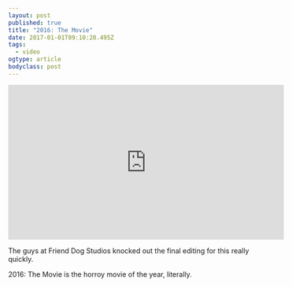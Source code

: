 ```yaml
---
layout: post
published: true
title: "2016: The Movie"
date: 2017-01-01T09:10:20.495Z
tags:
  - video
ogtype: article
bodyclass: post
---
```


<iframe width="560" height="315" src="https://www.youtube.com/embed/Z04M6NhkIKk" frameborder="0" allowfullscreen></iframe>

The guys at Friend Dog Studios knocked out the final editing for this really quickly.

2016: The Movie is the horroy movie of the year, literally.

